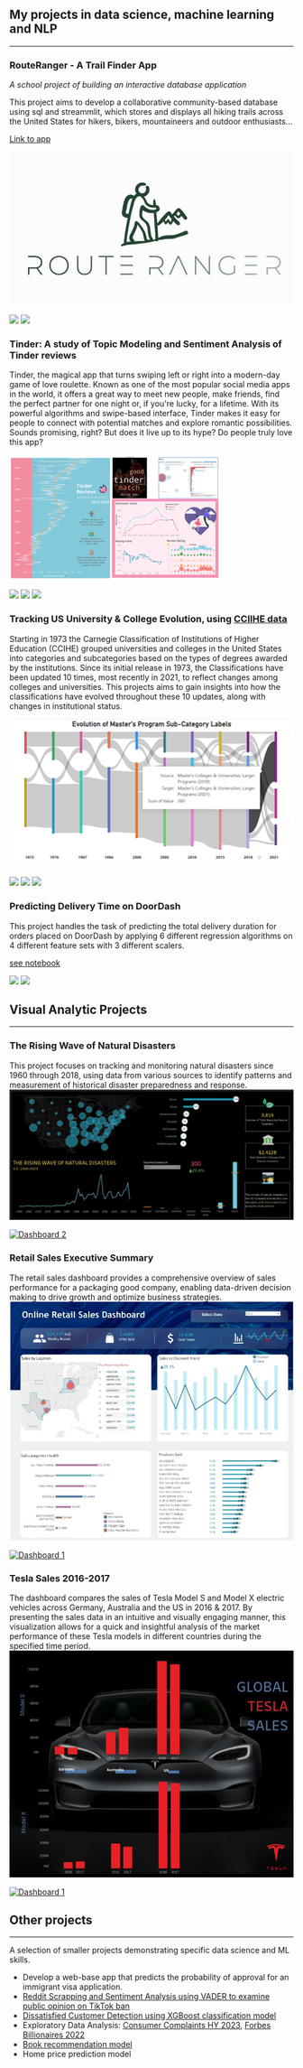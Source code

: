 ## My projects in data science, machine learning and NLP

---

### RouteRanger - A Trail Finder App
_A school project of building an interactive database application_

This project aims to develop a collaborative community-based database using sql and streammlit, which stores and displays all hiking trails across the United States for hikers, bikers, mountaineers and outdoor enthusiasts...

[Link to app](https://routeranger.streamlit.app/)

<img src="images/RouteRanger.JPG?raw=true" />

[![](https://img.shields.io/badge/Python-white?logo=Python)](#) [![](https://img.shields.io/badge/Streamlit-white?logo=Streamlit)](#)

### Tinder: A study of Topic Modeling and Sentiment Analysis of Tinder reviews

Tinder, the magical app that turns swiping left or right into a modern-day game of love roulette. Known as one of the most popular social media apps in the world, it offers a great way to meet new people, make friends, find the perfect partner for one night or, if you're lucky, for a lifetime. With its powerful algorithms and swipe-based interface, Tinder makes it easy for people to connect with potential matches and explore romantic possibilities. Sounds promising, right? But does it live up to its hype? Do people truly love this app?

<img src="images/Tinder.png?raw=true" />

[![](https://img.shields.io/badge/Python-white?logo=Python)](#) [![](https://img.shields.io/badge/Jupyter-white?logo=Jupyter)](#) [![](https://img.shields.io/badge/Tableau-white?logo=Tableau)](#)

### Tracking US University & College Evolution, using [CCIIHE data](https://carnegieclassifications.acenet.edu/)
Starting in 1973 the Carnegie Classification of Institutions of Higher Education (CCIHE) grouped universities and colleges in the United States into categories and subcategories based on the types of degrees awarded by the institutions. Since its initial release in 1973, the Classifications have been updated 10 times, most recently in 2021, to reflect changes among colleges and universities. This projects aims to gain insights into how the classifications have evolved throughout these 10 updates, along with changes in institutional status. 

<img src="images/Sankey1.png?raw=true" />

[![](https://img.shields.io/badge/Python-white?logo=Python)](#) [![](https://img.shields.io/badge/Jupyter-white?logo=Jupyter)](#) [![](https://img.shields.io/badge/PowerBI-white?logo=PowerBI)](#)

### Predicting Delivery Time on DoorDash
This project handles the task of predicting the total delivery duration for orders placed on DoorDash by applying 6 different regression algorithms on 4 different feature sets with 3 different scalers.

[see notebook](https://github.com/NinjaNumber/DoorDash_Delivery)

[![](https://img.shields.io/badge/Python-white?logo=Python)](#) [![](https://img.shields.io/badge/Jupyter-white?logo=Jupyter)](#)

## Visual Analytic Projects

---

### The Rising Wave of Natural Disasters
This project focuses on tracking and monitoring natural disasters since 1960 through 2018, using data from various sources to identify patterns and measurement of historical disaster preparedness and response. 
<img src="images/disaster.JPG?raw=true" />
<div class='tableauPlaceholder' id='viz1684867688616' style='position: relative'><noscript><a href='#'><img alt='Dashboard 2 ' src='https:&#47;&#47;public.tableau.com&#47;static&#47;images&#47;Na&#47;NaturalDisaster_16812284359740&#47;Dashboard2&#47;1_rss.png' style='border: none' /></a></noscript><object class='tableauViz'  style='display:none;'><param name='host_url' value='https%3A%2F%2Fpublic.tableau.com%2F' /> <param name='embed_code_version' value='3' /> <param name='site_root' value='' /><param name='name' value='NaturalDisaster_16812284359740&#47;Dashboard2' /><param name='tabs' value='no' /><param name='toolbar' value='yes' /><param name='static_image' value='https:&#47;&#47;public.tableau.com&#47;static&#47;images&#47;Na&#47;NaturalDisaster_16812284359740&#47;Dashboard2&#47;1.png' /> <param name='animate_transition' value='yes' /><param name='display_static_image' value='yes' /><param name='display_spinner' value='yes' /><param name='display_overlay' value='yes' /><param name='display_count' value='yes' /><param name='language' value='en-US' /></object></div>                

### Retail Sales Executive Summary
The retail sales dashboard provides a comprehensive overview of sales performance for a packaging good company, enabling data-driven decision making to drive growth and optimize business strategies. 
<img src="images/retail sales.JPG?raw=true" />
<div class='tableauPlaceholder' id='viz1684867953122' style='position: relative'><noscript><a href='#'><img alt='Dashboard 1 ' src='https:&#47;&#47;public.tableau.com&#47;static&#47;images&#47;Re&#47;RetailSalesDashboard-Inspired&#47;Dashboard1&#47;1_rss.png' style='border: none' /></a></noscript><object class='tableauViz'  style='display:none;'><param name='host_url' value='https%3A%2F%2Fpublic.tableau.com%2F' /> <param name='embed_code_version' value='3' /> <param name='site_root' value='' /><param name='name' value='RetailSalesDashboard-Inspired&#47;Dashboard1' /><param name='tabs' value='no' /><param name='toolbar' value='yes' /><param name='static_image' value='https:&#47;&#47;public.tableau.com&#47;static&#47;images&#47;Re&#47;RetailSalesDashboard-Inspired&#47;Dashboard1&#47;1.png' /> <param name='animate_transition' value='yes' /><param name='display_static_image' value='yes' /><param name='display_spinner' value='yes' /><param name='display_overlay' value='yes' /><param name='display_count' value='yes' /><param name='language' value='en-US' /></object></div>

### Tesla Sales 2016-2017
The dashboard compares the sales of Tesla Model S and Model X electric vehicles across Germany, Australia and the US in 2016 & 2017. By presenting the sales data in an intuitive and visually engaging manner, this visualization allows for a quick and insightful analysis of the market performance of these Tesla models in different countries during the specified time period.
<img src="images/tesla.jpg?raw=true" />
<div class='tableauPlaceholder' id='viz1684868249521' style='position: relative'><noscript><a href='#'><img alt='Dashboard 1 ' src='https:&#47;&#47;public.tableau.com&#47;static&#47;images&#47;As&#47;Assignment6_16812312299640&#47;Dashboard1&#47;1_rss.png' style='border: none' /></a></noscript><object class='tableauViz'  style='display:none;'><param name='host_url' value='https%3A%2F%2Fpublic.tableau.com%2F' /> <param name='embed_code_version' value='3' /> <param name='site_root' value='' /><param name='name' value='Assignment6_16812312299640&#47;Dashboard1' /><param name='tabs' value='no' /><param name='toolbar' value='yes' /><param name='static_image' value='https:&#47;&#47;public.tableau.com&#47;static&#47;images&#47;As&#47;Assignment6_16812312299640&#47;Dashboard1&#47;1.png' /> <param name='animate_transition' value='yes' /><param name='display_static_image' value='yes' /><param name='display_spinner' value='yes' /><param name='display_overlay' value='yes' /><param name='display_count' value='yes' /><param name='language' value='en-US' /></object></div>

## Other projects

---

A selection of smaller projects demonstrating specific data science and ML skills.

- Develop a web-base app that predicts the probability of approval for an immigrant visa application.
- [Reddit Scrapping and Sentiment Analysis using VADER to examine public opinion on TikTok ban](https://github.com/NinjaNumber/TikTok_Ban)
- [Dissatisfied Customer Detection using XGBoost classification model](https://github.com/jhnguyen168/Dissatisfied-Customer-Detection)
- Exploratory Data Analysis: [Consumer Complaints HY 2023](https://github.com/NinjaNumber/Consumer_Complaints_HY2023), [Forbes Billionaires 2022](https://github.com/NinjaNumber/Forbes_2022_billionaires)
- [Book recommendation model](https://github.com/NinjaNumber/Book_Recommendation)
- Home price prediction model 





